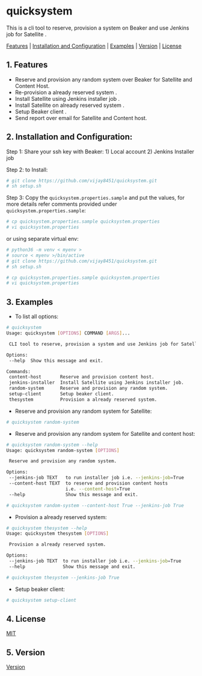 # quicksystem

This is a cli tool to reserve, provision a system on Beaker and use Jenkins job for Satellite .

[Features](https://github.com/vijay8451/quicksystem#1-features) | [Installation and 
Configuration](https://github.com/vijay8451/quicksystem#2-installation-and-configuration) | [Examples](https://github.com/vijay8451/quicksystem#3-examples) | [Version](https://github.com/vijay8451/quicksystem#5-version) | [License]()

## 1. Features
 
 * Reserve and provision any random system over Beaker for Satellite and Content Host.
 * Re-provision a already reserved system .
 * Install Satellite using Jenkins installer job .
 * Install Satellite on already reserved system .
 * Setup Beaker client .
 * Send report over email for Satellite and Content host.

## 2. Installation and Configuration:

Step 1: Share your ssh key with Beaker: 1) Local account 2) Jenkins Installer job

Step 2: to Install:
```bash
# git clone https://github.com/vijay8451/quicksystem.git
# sh setup.sh
```
Step 3: Copy the `quicksystem.properties.sample` and put the values, for more details refer 
comments provided under `quicksystem.properties.sample`: 
```bash
# cp quicksystem.properties.sample quicksystem.properties
# vi quicksystem.properties
```
or using separate virtual env:

```bash
# python36 -m venv < myenv >
# source < myenv >/bin/active
# git clone https://github.com/vijay8451/quicksystem.git
# sh setup.sh

# cp quicksystem.properties.sample quicksystem.properties
# vi quicksystem.properties
```
## 3. Examples
 * To list all options:
 ```bash
# quicksystem 
Usage: quicksystem [OPTIONS] COMMAND [ARGS]...

  CLI tool to reserve, provision a system and use Jenkins job for Satellite.

Options:
  --help  Show this message and exit.

Commands:
  content-host       Reserve and provision content host.
  jenkins-installer  Install Satellite using Jenkins installer job.
  random-system      Reserve and provision any random system.
  setup-client       Setup beaker client.
  thesystem          Provision a already reserved system.

``` 
 * Reserve and provision any random system for Satellite:
 ```bash
# quicksystem random-system
```
 * Reserve and provision any random system for Satellite and content host:
 ```bash
# quicksystem random-system --help
Usage: quicksystem random-system [OPTIONS]

  Reserve and provision any random system.

Options:
  --jenkins-job TEXT   to run installer job i.e. --jenkins-job=True
  --content-host TEXT  to reserve and provision content hosts
                       i.e. --content-host=True
  --help               Show this message and exit.

# quicksystem random-system --content-host True --jenkins-job True
```
 *  Provision a already reserved system:
 ```bash
# quicksystem thesystem --help
Usage: quicksystem thesystem [OPTIONS]

  Provision a already reserved system.

Options:
  --jenkins-job TEXT  to run installer job i.e. --jenkins-job=True
  --help              Show this message and exit.

# quicksystem thesystem --jenkins-job True
```
 * Setup beaker client:
 ```bash
# quicksystem setup-client
```
## 4. License
[MIT](https://choosealicense.com/licenses/mit/)

## 5. Version
[Version](https://github.com/vijay8451/quicksystem/blob/master/setup.py#L11)
